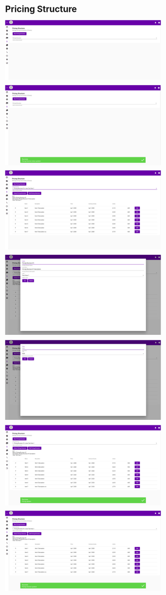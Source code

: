 # Pricing Structure

![](../../.gitbook/assets/pricing-structure.png)

![](../../.gitbook/assets/pricing-structure-delete.png)

![](../../.gitbook/assets/pricing-structure-listing.png)

![](../../.gitbook/assets/pricing-structure-edit.png)

![](../../.gitbook/assets/pricing-structure-edit-price.png)

![](../../.gitbook/assets/pricing-structure-save-price-success.png)

![](../../.gitbook/assets/pricing-structure-save-success.png)



